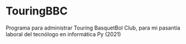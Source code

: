 # TouringBBC
Programa para administrar Touring BasquetBol Club, para mi pasantía laboral del tecnólogo en informática Py (2021)
